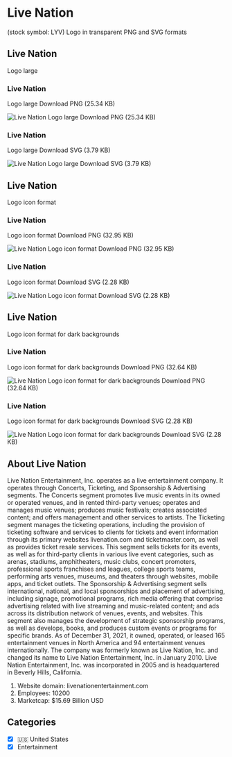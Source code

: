 # Live Nation
 (stock symbol: LYV) Logo in transparent PNG and SVG formats

## Live Nation
 Logo large

### Live Nation
 Logo large Download PNG (25.34 KB)

![Live Nation
 Logo large Download PNG (25.34 KB)](/img/orig/LYV_BIG-a5b10c4f.png)

### Live Nation
 Logo large Download SVG (3.79 KB)

![Live Nation
 Logo large Download SVG (3.79 KB)](/img/orig/LYV_BIG-94b5de15.svg)

## Live Nation
 Logo icon format

### Live Nation
 Logo icon format Download PNG (32.95 KB)

![Live Nation
 Logo icon format Download PNG (32.95 KB)](/img/orig/LYV-780c6e4a.png)

### Live Nation
 Logo icon format Download SVG (2.28 KB)

![Live Nation
 Logo icon format Download SVG (2.28 KB)](/img/orig/LYV-589276ad.svg)

## Live Nation
 Logo icon format for dark backgrounds

### Live Nation
 Logo icon format for dark backgrounds Download PNG (32.64 KB)

![Live Nation
 Logo icon format for dark backgrounds Download PNG (32.64 KB)](/img/orig/LYV.D-103c0709.png)

### Live Nation
 Logo icon format for dark backgrounds Download SVG (2.28 KB)

![Live Nation
 Logo icon format for dark backgrounds Download SVG (2.28 KB)](/img/orig/LYV.D-e2c2dcf8.svg)

## About Live Nation


Live Nation Entertainment, Inc. operates as a live entertainment company. It operates through Concerts, Ticketing, and Sponsorship & Advertising segments. The Concerts segment promotes live music events in its owned or operated venues, and in rented third-party venues; operates and manages music venues; produces music festivals; creates associated content; and offers management and other services to artists. The Ticketing segment manages the ticketing operations, including the provision of ticketing software and services to clients for tickets and event information through its primary websites livenation.com and ticketmaster.com, as well as provides ticket resale services. This segment sells tickets for its events, as well as for third-party clients in various live event categories, such as arenas, stadiums, amphitheaters, music clubs, concert promoters, professional sports franchises and leagues, college sports teams, performing arts venues, museums, and theaters through websites, mobile apps, and ticket outlets. The Sponsorship & Advertising segment sells international, national, and local sponsorships and placement of advertising, including signage, promotional programs, rich media offering that comprise advertising related with live streaming and music-related content; and ads across its distribution network of venues, events, and websites. This segment also manages the development of strategic sponsorship programs, as well as develops, books, and produces custom events or programs for specific brands. As of December 31, 2021, it owned, operated, or leased 165 entertainment venues in North America and 94 entertainment venues internationally. The company was formerly known as Live Nation, Inc. and changed its name to Live Nation Entertainment, Inc. in January 2010. Live Nation Entertainment, Inc. was incorporated in 2005 and is headquartered in Beverly Hills, California.

1. Website domain: livenationentertainment.com
2. Employees: 10200
3. Marketcap: $15.69 Billion USD


## Categories
- [x] 🇺🇸 United States
- [x] Entertainment
